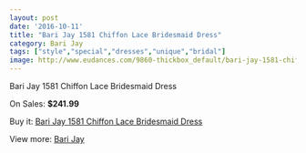 ```yaml
---
layout: post
date: '2016-10-11'
title: "Bari Jay 1581 Chiffon Lace Bridesmaid Dress"
category: Bari Jay
tags: ["style","special","dresses","unique","bridal"]
image: http://www.eudances.com/9860-thickbox_default/bari-jay-1581-chiffon-lace-bridesmaid-dress.jpg
---
```

Bari Jay 1581 Chiffon Lace Bridesmaid Dress

On Sales: **$241.99**
<a href="https://www.eudances.com/en/bari-jay/3235-bari-jay-1581-chiffon-lace-bridesmaid-dress.html"><amp-img layout="responsive" width="600" height="600" src="//www.eudances.com/9860-thickbox_default/bari-jay-1581-chiffon-lace-bridesmaid-dress.jpg" alt="Bari Jay 1581 Chiffon Lace Bridesmaid Dress 0" /></a>
<a href="https://www.eudances.com/en/bari-jay/3235-bari-jay-1581-chiffon-lace-bridesmaid-dress.html"><amp-img layout="responsive" width="600" height="600" src="//www.eudances.com/9861-thickbox_default/bari-jay-1581-chiffon-lace-bridesmaid-dress.jpg" alt="Bari Jay 1581 Chiffon Lace Bridesmaid Dress 1" /></a>
<a href="https://www.eudances.com/en/bari-jay/3235-bari-jay-1581-chiffon-lace-bridesmaid-dress.html"><amp-img layout="responsive" width="600" height="600" src="//www.eudances.com/9862-thickbox_default/bari-jay-1581-chiffon-lace-bridesmaid-dress.jpg" alt="Bari Jay 1581 Chiffon Lace Bridesmaid Dress 2" /></a>

Buy it: [Bari Jay 1581 Chiffon Lace Bridesmaid Dress](https://www.eudances.com/en/bari-jay/3235-bari-jay-1581-chiffon-lace-bridesmaid-dress.html "Bari Jay 1581 Chiffon Lace Bridesmaid Dress")

View more: [Bari Jay](https://www.eudances.com/en/56-bari-jay "Bari Jay")